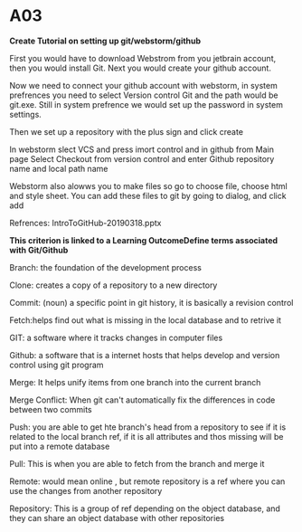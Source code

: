 # A03
**Create Tutorial on setting up git/webstorm/github**

First you would have to download Webstrom from you jetbrain account, then you would install Git. Next you would create your github account. 

Now we need to connect your github account with webstorm, in system prefrences you need to select Version control Git and the path would be git.exe. Still in system prefrence we would set up the password in system settings.

Then we set up a repository with the plus sign and click create 

In webstorm slect VCS and press imort control and in github from Main page Select Checkout from version control and enter Github repository name and local path name 

Webstorm also alowws you to make files so go to choose file, choose html and style sheet. You can add these files to git by going to dialog, and click add

Refrences: IntroToGitHub-20190318.pptx 

**This criterion is linked to a Learning OutcomeDefine terms associated with Git/Github**

Branch: the foundation of the development process 

Clone: creates a copy of a repository to a new directory 

Commit: (noun) a specific point in git history, it is basically a revision control

Fetch:helps find out what is missing in the local database and to retrive it 

GIT: a software where it tracks changes in computer files 

Github: a software that is a internet hosts that helps develop and version control using git program 

Merge: It helps unify items from one branch into the current branch 

Merge Conflict: When git can't automatically fix the differences in code between two commits

Push: you are able to get hte branch's head from a repository to see if it is related to the local branch ref, if it is all attributes and thos missing will be put into a remote database 

Pull: This is when you are able to fetch from the branch and merge it

Remote: would mean online , but remote repository is a ref where you can use the changes from another repository 

Repository: This is a group of ref depending on the object database, and they can share an object database with other repositories  

